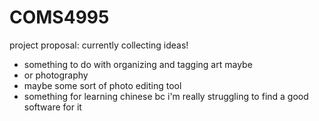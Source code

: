 # COMS4995

project proposal: currently collecting ideas!
- something to do with organizing and tagging art maybe
- or photography
- maybe some sort of photo editing tool
- something for learning chinese bc i'm really struggling to find a good software for it
